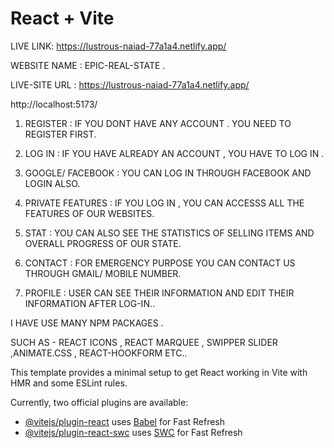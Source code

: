 # React + Vite
LIVE LINK:   https://lustrous-naiad-77a1a4.netlify.app/


 WEBSITE NAME : EPIC-REAL-STATE .

 LIVE-SITE URL : https://lustrous-naiad-77a1a4.netlify.app/

 http://localhost:5173/

 <FEATURES>

 1. REGISTER : IF YOU DONT HAVE ANY ACCOUNT . YOU NEED TO REGISTER FIRST.

 2. LOG IN    : IF YOU HAVE ALREADY AN ACCOUNT , YOU HAVE TO LOG IN .

 3. GOOGLE/ FACEBOOK : YOU CAN LOG IN THROUGH FACEBOOK AND LOGIN ALSO.

 4. PRIVATE FEATURES : IF YOU LOG IN , YOU CAN ACCESSS ALL THE FEATURES OF OUR WEBSITES.

 5. STAT : YOU CAN ALSO SEE THE STATISTICS OF SELLING ITEMS AND OVERALL PROGRESS OF OUR STATE.

 6. CONTACT : FOR EMERGENCY PURPOSE YOU CAN CONTACT US THROUGH GMAIL/ MOBILE NUMBER.

 7. PROFILE : USER CAN SEE THEIR INFORMATION AND EDIT THEIR INFORMATION AFTER LOG-IN..



 <NPM PACKAGE>

 I HAVE USE MANY NPM PACKAGES .

 SUCH AS - REACT ICONS , REACT MARQUEE , SWIPPER SLIDER ,ANIMATE.CSS , REACT-HOOKFORM ETC..

This template provides a minimal setup to get React working in Vite with HMR and some ESLint rules.

Currently, two official plugins are available:

- [@vitejs/plugin-react](https://github.com/vitejs/vite-plugin-react/blob/main/packages/plugin-react/README.md) uses [Babel](https://babeljs.io/) for Fast Refresh
- [@vitejs/plugin-react-swc](https://github.com/vitejs/vite-plugin-react-swc) uses [SWC](https://swc.rs/) for Fast Refresh
